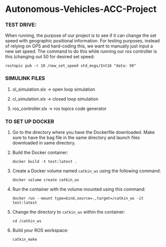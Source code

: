 # Autonomous-Vehicles-ACC-Project

### TEST DRIVE:
When running, the purpose of our project is to see if it can change the set speed with geographic positional information. For testing purposes, instead of relying on GPS and hard-coding this, we want to manually just input a new set speed. The command to do this while running our ros controller is this (changing out 50 for desired set speed:
```shell
rostopic pub -r 10 /new_set_speed std_msgs/Int16 "data: 50"
```

### SIMULINK FILES

1. ol_simulation.slx -> open loop simulation

2. cl_simulation.slx -> closed loop simulation

3. ros_controller.slx -> ros topics code generator

### TO SET UP DOCKER
1. Go to the directory where you have the Dockerfile downloaded. Make sure to have the bag file in the same directory and launch files downloaded in same directory.

2. Build the Docker container:

    ```shell
    docker build -t test:latest .
    ```

3. Create a Docker volume named `catkin_ws` using the following command:

    ```shell
    docker volume create catkin_ws
    ```

4. Run the container with the volume mounted using this command:

    ```shell
    docker run --mount type=bind,source=.,target=/catkin_ws -it test:latest
    ```

5. Change the directory to `catkin_ws` within the container:

    ```shell
    cd /catkin_ws
    ```

6. Build your ROS workspace:

    ```shell
    catkin_make
    ```



